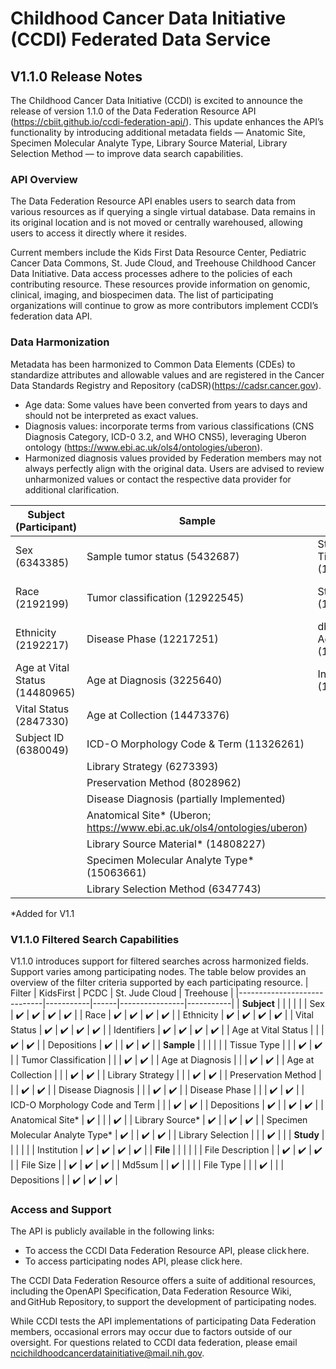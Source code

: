 # Childhood Cancer Data Initiative (CCDI) Federated Data Service

## V1.1.0 Release Notes


The Childhood Cancer Data Initiative (CCDI) is excited to announce the release of version 1.1.0 of the Data Federation Resource API (https://cbiit.github.io/ccdi-federation-api/). This update enhances the API’s functionality by introducing additional metadata fields — Anatomic Site, Specimen Molecular Analyte Type, Library Source Material, Library Selection Method — to improve data search capabilities.  

### API Overview 

The Data Federation Resource API enables users to search data from various resources as if querying a single virtual database. Data remains in its original location and is not moved or centrally warehoused, allowing users to access it directly where it resides.  

Current members include the Kids First Data Resource Center, Pediatric Cancer Data Commons, St. Jude Cloud, and Treehouse Childhood Cancer Data Initiative. Data access processes adhere to the policies of each contributing resource. These resources provide information on genomic, clinical, imaging, and biospecimen data. The list of participating organizations will continue to grow as more contributors implement CCDI’s federation data API. 

### Data Harmonization
Metadata has been harmonized to Common Data Elements (CDEs) to standardize attributes and allowable values and are registered in the Cancer Data Standards Registry and Repository (caDSR)(https://cadsr.cancer.gov).

- Age data: Some values have been converted from years to days and should not be interpreted as exact values.
- Diagnosis values: incorporate terms from various classifications (CNS Diagnosis Category, ICD-0 3.2, and WHO CNS5), leveraging Uberon ontology (https://www.ebi.ac.uk/ols4/ontologies/uberon).
- Harmonized diagnosis values provided by Federation members may not always perfectly align with the original data. Users are advised to review unharmonized values or contact the respective data provider for additional clarification. 


| Subject (Participant)  | Sample                          | Study                      | File 
|------------------------|---------------------------------|-------------------------------------|-------------------------------------|
| Sex (6343385)          | Sample tumor status (5432687)   | Study Short Title (11459812)        |File Location (Link/Gateway) (11556141) |
| Race (2192199)         | Tumor classification (12922545) | Study Name (11459810)               |File Description (11280338)          |
| Ethnicity (2192217)    | Disease Phase (12217251)  | dbGaP phs Accession (11524544)      |File Size (11479876)                 |
| Age at Vital Status (14480965)| Age at Diagnosis (3225640)     | Institution (12662779)              |Md5sum (11556150)                    | 
| Vital Status (2847330) | Age at Collection (14473376) |                            |File Type (11416926)                 |
| Subject ID (6380049)   | ICD-O Morphology Code & Term (11326261) 
|                         | Library Strategy (6273393) |                         |                                     |
|                         | Preservation Method (8028962) |                                     |                                     |
|                         | Disease Diagnosis (partially Implemented) |                          |                                     |
|                         | Anatomical Site* (Uberon; https://www.ebi.ac.uk/ols4/ontologies/uberon)  |                                     |                                     |
|                         | Library Source Material* (14808227) |                          |                                     |
|                         | Specimen Molecular Analyte Type* (15063661) |                                     |                                     |
|                         | Library Selection Method (6347743) |                          |                                     |


*Added for V1.1 

### V1.1.0 Filtered Search Capabilities

V1.1.0 introduces support for filtered searches across harmonized fields. Support varies among participating nodes. The table below provides an overview of the filter criteria supported by each participating resource. 
| Filter                      | KidsFirst | PCDC | St. Jude Cloud | Treehouse |
|-----------------------------|-----------|------|----------------|-----------|
| **Subject**                 |           |      |                |           |
| Sex                         | ✔️        | ✔️   | ✔️             | ✔️        |
| Race                        | ✔️        | ✔️   | ✔️             | ✔️        |
| Ethnicity                   | ✔️        | ✔️   | ✔️             | ✔️        |
| Vital Status                | ✔️        | ✔️   | ✔️             | ✔️        |
| Identifiers                 | ✔️        | ✔️   | ✔️             | ✔️        |
| Age at Vital Status         |           |      | ✔️             | ✔️        | 
| Depositions                 | ✔️        |      | ✔️             | ✔️        | 
| **Sample**                  |           |      |                |           |
| Tissue Type                 |           |      | ✔️             | ✔️        |
| Tumor Classification        |           |      | ✔️             | ✔️        |
| Age at Diagnosis            |           |      | ✔️             | ✔️        |
| Age at Collection           |           |      | ✔️             | ✔️        |
| Library Strategy            |           |      | ✔️             | ✔️        |
| Preservation Method         |           |      | ✔️             | ✔️        |
| Disease Diagnosis           |           |      | ✔️             | ✔️        |
| Disease Phase               |           |      | ✔️             | ✔️        |
| ICD-O Morphology Code and Term |        |      | ✔️             | ✔️        |
| Depositions                 | ✔️        |      | ✔️             | ✔️        |
| Anatomical Site*            | ✔️        |      |                | ✔️        |
| Library Source*             | ✔️        |      | ✔️             | ✔️        |
| Specimen Molecular Analyte Type*	| ✔️  |      | ✔️             | ✔️        |
| Library Selection           |           |      | ✔️             |           |
| **Study**                   |           |      |                |           |
| Institution                 | ✔️        | ✔️   | ✔️             | ✔️        |
| **File**                    |           |      |                |           |
| File Description            |           | ✔️   | ✔️             | ✔️        |
| File Size                   |           | ✔️   | ✔️             | ✔️        |
| Md5sum                      |           | ✔️   |                |           |
| File Type                   |           |      | ✔️             |           |
| Depositions                 |           | ✔️   | ✔️             | ✔️        |


### Access and Support

The API is publicly available in the following links: 
- To access the CCDI Data Federation Resource API, please click here.
- To access participating nodes API, please click here. 

The CCDI Data Federation Resource offers a suite of additional resources, including the OpenAPI Specification, Data Federation Resource Wiki, and GitHub Repository, to support the development of participating nodes.  

While CCDI tests the API implementations of participating Data Federation members, occasional errors may occur due to factors outside of our oversight. For questions related to CCDI data federation, please email ncichildhoodcancerdatainitiative@mail.nih.gov. 
